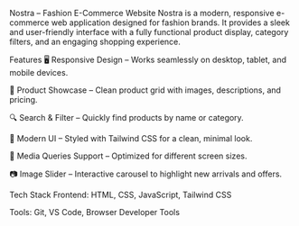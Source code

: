 Nostra – Fashion E-Commerce Website
Nostra is a modern, responsive e-commerce web application designed for fashion brands. It provides a sleek and user-friendly interface with a fully functional product display, category filters, and an engaging shopping experience.

Features
🖥 Responsive Design – Works seamlessly on desktop, tablet, and mobile devices.

🎯 Product Showcase – Clean product grid with images, descriptions, and pricing.

🔍 Search & Filter – Quickly find products by name or category.

🎨 Modern UI – Styled with Tailwind CSS for a clean, minimal look.

📱 Media Queries Support – Optimized for different screen sizes.

📷 Image Slider – Interactive carousel to highlight new arrivals and offers.

Tech Stack
Frontend: HTML, CSS, JavaScript, Tailwind CSS

Tools: Git, VS Code, Browser Developer Tools
